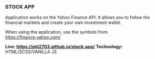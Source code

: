 <h3>STOCK APP</h3>

Application works on the Yahoo Finance API. It allows you to follow the financial markets and create your own investment wallet.

When using the application, use the symbols from https://finance.yahoo.com/

<b>Live: https://piti2703.github.io/stock-app/</b>
<b>Technology:</b> HTML/SCSS/VANILLA JS
